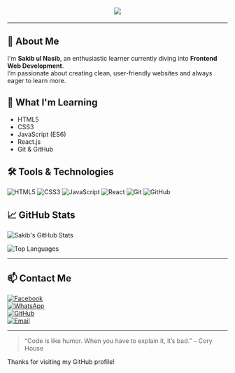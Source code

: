 <!-- Typing animation -->
<h1 align="center">
  <img src="https://readme-typing-svg.demolab.com/?lines=I+am+Sakib+Nasib;Learning+Frontend+Web+Development;&center=true&width=500&height=50">
</h1>

---

## 👋 About Me

I'm **Sakib ul Nasib**, an enthusiastic learner currently diving into **Frontend Web Development**.  
I’m passionate about creating clean, user-friendly websites and always eager to learn more.

## 🚀 What I'm Learning

- HTML5
- CSS3
- JavaScript (ES6)
- React.js
- Git & GitHub

## 🛠️ Tools & Technologies

![HTML5](https://img.shields.io/badge/HTML5-E34F26?style=flat&logo=html5&logoColor=white)
![CSS3](https://img.shields.io/badge/CSS3-1572B6?style=flat&logo=css3&logoColor=white)
![JavaScript](https://img.shields.io/badge/JavaScript-F7DF1E?style=flat&logo=javascript&logoColor=black)
![React](https://img.shields.io/badge/React-20232A?style=flat&logo=react&logoColor=61DAFB)
![Git](https://img.shields.io/badge/Git-F05032?style=flat&logo=git&logoColor=white)
![GitHub](https://img.shields.io/badge/GitHub-181717?style=flat&logo=github&logoColor=white)

## 📈 GitHub Stats

![Sakib's GitHub Stats](https://github-readme-stats.vercel.app/api?username=sakibnasib&show_icons=true&theme=react&hide_border=true)

![Top Languages](https://github-readme-stats.vercel.app/api/top-langs/?username=sakibnasib&layout=compact&theme=react&hide_border=true)

---

## 📫 Contact Me

[![Facebook](https://img.shields.io/badge/Facebook-1877F2?style=for-the-badge&logo=facebook&logoColor=white)](https://facebook.com/yourprofile)  
[![WhatsApp](https://img.shields.io/badge/WhatsApp-25D366?style=for-the-badge&logo=whatsapp&logoColor=white)](https://wa.me/8801XXXXXXXXX)  
[![GitHub](https://img.shields.io/badge/GitHub-100000?style=for-the-badge&logo=github&logoColor=white)](https://github.com/sakibnasib)  
[![Email](https://img.shields.io/badge/Email-D14836?style=for-the-badge&logo=gmail&logoColor=white)](mailto:youremail@example.com)

---

> “Code is like humor. When you have to explain it, it’s bad.” – Cory House

Thanks for visiting my GitHub profile!

